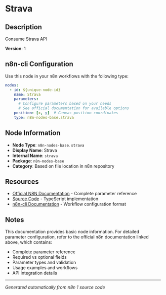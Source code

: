 # Strava

## Description

Consume Strava API

**Version**: 1

## n8n-cli Configuration

Use this node in your n8n workflows with the following type:

```yaml
nodes:
  - id: ${unique-node-id}
    name: Strava
    parameters:
      # Configure parameters based on your needs
      # See official documentation for available options
    position: [x, y]  # Canvas position coordinates
    type: n8n-nodes-base.strava
```

## Node Information

- **Node Type**: `n8n-nodes-base.strava`
- **Display Name**: Strava
- **Internal Name**: `strava`
- **Package**: `n8n-nodes-base`
- **Category**: Based on file location in n8n repository

## Resources

- [Official N8N Documentation](https://docs.n8n.io/integrations/builtin/app-nodes/n8n-nodes-base.strava/) - Complete parameter reference
- [Source Code](https://github.com/n8n-io/n8n/blob/master/packages/nodes-base/nodes/Strava/Strava.node.ts) - TypeScript implementation
- [n8n-cli Documentation](https://github.com/edenreich/n8n-cli) - Workflow configuration format

## Notes

This documentation provides basic node information. For detailed parameter configuration, 
refer to the official n8n documentation linked above, which contains:

- Complete parameter reference
- Required vs optional fields
- Parameter types and validation
- Usage examples and workflows
- API integration details

---
*Generated automatically from n8n 1 source code*
